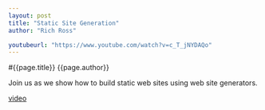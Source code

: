 ```yaml
---
layout: post
title: "Static Site Generation"
author: "Rich Ross"

youtubeurl: "https://www.youtube.com/watch?v=c_T_jNYDAQo"
---
```


#{{page.title}}
{{page.author}}

Join us as we show how to build static web sites using web site generators.

[video]({{page.youtubeurl}})